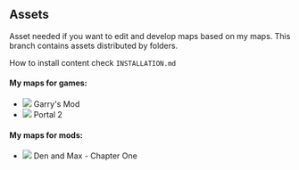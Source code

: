 ## Assets
Asset needed if you want to edit and develop maps based on my maps.
This branch contains assets distributed by folders.

How to install content check `INSTALLATION.md`

#### My maps for games:

* ![](https://cdn.discordapp.com/attachments/619231812987650059/665236779489689610/gmod.png) Garry's Mod
* ![](https://cdn.discordapp.com/attachments/619231812987650059/665240182999744513/portal2.png) Portal 2



#### My maps for mods:

* ![](https://cdn.discordapp.com/attachments/619231812987650059/665237600566771753/dam_logo.png) Den and Max - Chapter One

